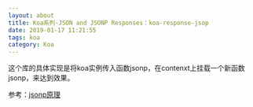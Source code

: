 ```yaml
---
layout: about
title: Koa系列-JSON and JSONP Responses：koa-response-jsop
date: 2019-01-17 11:21:55
tags: koa
category: Koa
---
```


这个库的具体实现是将koa实例传入函数jsonp，在contenxt上挂载一个新函数jsonp，来达到效果。

参考：[jsonp原理](https://segmentfault.com/a/1190000009742074)